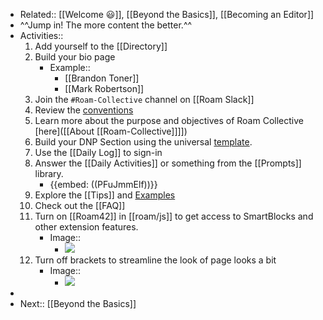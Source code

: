 - Related:: [[Welcome 😃]], [[Beyond the Basics]], [[Becoming an Editor]]
- ^^Jump in! The more content the better.^^ 
- Activities:: 
    1. Add yourself to the [[Directory]]
    2. Build your bio page 
        - Example::
            - [[Brandon Toner]]
            - [[Mark Robertson]]
    3. Join the `#Roam-Collective` channel on [[Roam Slack]]
    4. Review the [conventions]([[Conventions]])
    5. Learn more about the purpose and objectives of Roam Collective [here]([[About [[Roam-Collective]]]])
    6. Build your DNP Section using the universal [template](((qONZuXh3Y))). 
    7. Use the [[Daily Log]] to sign-in
    8. Answer the [[Daily Activities]] or something from the [[Prompts]] library.
        - {{embed: ((PFuJmmElf))}}
    9. Explore the [[Tips]] and [Examples]([[Example]])
    10. Check out the [[FAQ]]
    11. Turn on [[Roam42]] in [[roam/js]] to get access to SmartBlocks and other extension features.
        - Image::
            - ![](https://firebasestorage.googleapis.com/v0/b/firescript-577a2.appspot.com/o/imgs%2Fapp%2FRoam-Collective%2FC_mXpbJdvu.png?alt=media&token=3eab2cc4-3674-45ff-bc9f-67187b16cd81)
    12. Turn off brackets to streamline the look of page looks a bit
        - Image::
            - ![](https://firebasestorage.googleapis.com/v0/b/firescript-577a2.appspot.com/o/imgs%2Fapp%2FRoam-Collective%2FXsnU1mv_dy.png?alt=media&token=63269f48-46bd-4f82-ad37-dfe19277e68d)
- 
- Next:: [[Beyond the Basics]]
